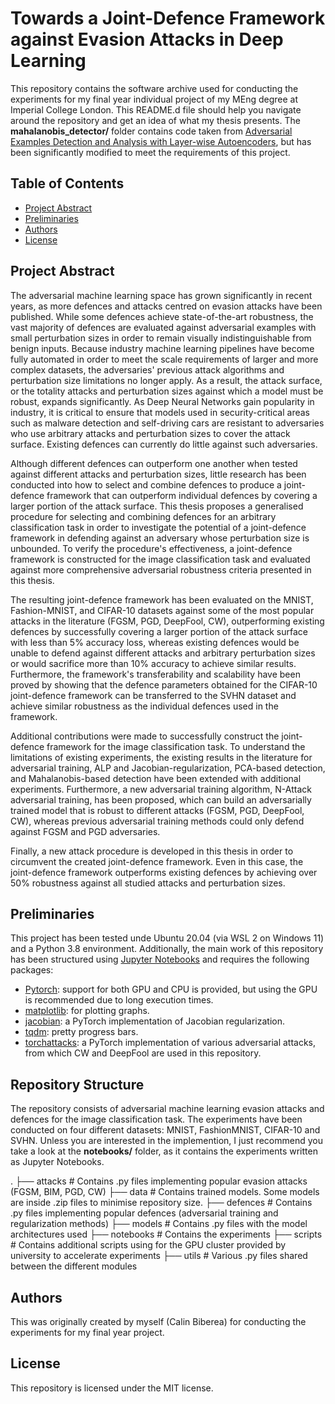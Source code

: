 # Towards a Joint-Defence Framework against Evasion Attacks in Deep Learning

This repository contains the software archive used for conducting the experiments for my final year individual project of my MEng degree at Imperial College London. This README.d file should help you navigate around the repository and get an idea of what my thesis presents. The **mahalanobis_detector/** folder contains code taken from [Adversarial Examples Detection and Analysis with Layer-wise Autoencoders](https://github.com/gmum/adversarial_examples_ae_layers), but has been significantly modified to meet the requirements of this project.

## Table of Contents
- [Project Abstract](#project-abstract)
- [Preliminaries](#preliminaries)
- [Authors](#authors)
- [License](#license)

## Project Abstract

The adversarial machine learning space has grown significantly in recent years, as more defences and attacks centred on evasion attacks have been published. While some defences achieve state-of-the-art robustness, the vast majority of defences are evaluated against adversarial examples with small perturbation sizes in order to remain visually indistinguishable from benign inputs. Because industry machine learning pipelines have become fully automated in order to meet the scale requirements of larger and more complex datasets, the adversaries' previous attack algorithms and perturbation size limitations no longer apply. As a result, the attack surface, or the totality attacks and perturbation sizes against which a model must be robust, expands significantly. As Deep Neural Networks gain popularity in industry, it is critical to ensure that models used in security-critical areas such as malware detection and self-driving cars are resistant to adversaries who use arbitrary attacks and perturbation sizes to cover the attack surface. Existing defences can currently do little against such adversaries.

Although different defences can outperform one another when tested against different attacks and perturbation sizes, little research has been conducted into how to select and combine defences to produce a joint-defence framework that can outperform individual defences by covering a larger portion of the attack surface.
This thesis proposes a generalised procedure for selecting and combining defences for an arbitrary classification task in order to investigate the potential of a joint-defence framework in defending against an adversary whose perturbation size is unbounded. To verify the procedure's effectiveness, a joint-defence framework is constructed for the image classification task and evaluated against more comprehensive adversarial robustness criteria presented in this thesis.

The resulting joint-defence framework has been evaluated on the MNIST, Fashion-MNIST, and CIFAR-10 datasets against some of the most popular attacks in the literature (FGSM, PGD, DeepFool, CW), outperforming existing defences by successfully covering a larger portion of the attack surface with less than 5% accuracy loss, whereas existing defences would be unable to defend against different attacks and arbitrary perturbation sizes or would sacrifice more than 10% accuracy to achieve similar results. Furthermore, the framework's transferability and scalability have been proved by showing that the defence parameters obtained for the CIFAR-10 joint-defence framework can be transferred to the SVHN dataset and achieve similar robustness as the individual defences used in the framework.

Additional contributions were made to successfully construct the joint-defence framework for the image classification task. To understand the limitations of existing experiments, the existing results in the literature for adversarial training, ALP and Jacobian-regularization, PCA-based detection, and Mahalanobis-based detection have been extended with additional experiments. Furthermore, a new adversarial training algorithm, N-Attack adversarial training, has been proposed, which can build an adversarially trained model that is robust to different attacks (FGSM, PGD, DeepFool, CW), whereas previous adversarial training methods could only defend against FGSM and PGD adversaries.

Finally, a new attack procedure is developed in this thesis in order to circumvent the created joint-defence framework. Even in this case, the joint-defence framework outperforms existing defences by achieving over 50\% robustness against all studied attacks and perturbation sizes.

## Preliminaries

This project has been tested unde Ubuntu 20.04 (via WSL 2 on Windows 11) and a Python 3.8 environment. Additionally, the main work of this repository has been structured using [Jupyter Notebooks](https://jupyter.org/) and requires the following packages:

* [Pytorch](http://pytorch.org/): support for both GPU and CPU is provided, but using the GPU is recommended due to long execution times.
* [matplotlib](https://matplotlib.org/): for plotting graphs.
* [jacobian](https://github.com/facebookresearch/jacobian_regularizer): a PyTorch implementation of Jacobian regularization.
* [tqdm](https://github.com/tqdm/tqdm): pretty progress bars.
* [torchattacks](https://github.com/Harry24k/adversarial-attacks-pytorch): a PyTorch implementation of various adversarial attacks, from which CW and DeepFool are used in this repository.

## Repository Structure

The repository consists of adversarial machine learning evasion attacks and defences for the image classification task.
The experiments have been conducted on four different datasets: MNIST, FashionMNIST, CIFAR-10 and SVHN.
Unless you are interested in the implemention, I just recommend you take a look at the **notebooks/** folder, as it contains the experiments written as Jupyter Notebooks.

.
├── attacks                     # Contains .py files implementing popular evasion attacks (FGSM, BIM, PGD, CW)
├── data                        # Contains trained models. Some models are inside .zip files to minimise repository size.
├── defences                    # Contains .py files implementing popular defences (adversarial training and regularization methods)
├── models                      # Contains .py files with the model architectures used
├── notebooks                   # Contains the experiments
├── scripts                     # Contains additional scripts using for the GPU cluster provided by university to accelerate experiments
├── utils                       # Various .py files shared between the different modules

## Authors

This was originally created by myself (Calin Biberea) for conducting the experiments for my final year project.

## License

This repository is licensed under the MIT license.